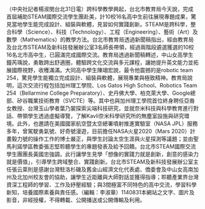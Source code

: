 （中央社記者楊淑閔台北31日電）跨科學教學興起，台北市教育局今天說，完成首屆補助STEAM國際交流學生團赴美，計10校16名高中生前往展現專題成果，驚見當地學生能完成設計、組裝與軟體，見習如何實踐創新。STEAM是跨科學，整合科學（Science）、科技（Technology）、工程（Engineering）、藝術（Art）及數學（Mathematics）的教學方法。台北市教育局透過新聞稿指出，經由教育局及台北市STEAM及新科技發展辦公室3名師長帶領，經過兩階段遴選獲選的10校16名北市高中生，已圓滿完成國際交流。教育局透過新聞稿轉述，中山女高學生鐘芮瑀說，勇敢跨出舒適圈，體驗跨文化交流與多元課程，讓她提升英文能力並拓展國際視野，收穫滿滿。大同高中學生陳翊宏說，最令他震撼的是robotic team 254，驚見學生能獨立完成設計、組裝與軟體，展現專業與極致精神。教育局說明，這次交流行程包括加州理工學院、Los Gatos High School、Robotics Team 254（Bellarmine College Preparatory）、史丹佛大學、柏克萊大學、Google總部、矽谷職業技術教育（SVCTE）等。其中也與加州理工學院首位終身聘任亞裔女教授、台灣玉山學者葉乃裳探索尖端科技研究，並就奈米科技與科學教育進行對話、帶領學生透過虛擬導覽，了解Kavli奈米科學研究所的無塵室設施與研究環境。此外，也邀請在美國國家航空暨太空總署噴射推進實驗室（NASA JPL）服務多年，曾駕駛勇氣號、好奇號漫遊，目前擔任NASA火星2020（Mars 2020）計畫毅力號的操作工作的博士嚴正，與學生討論太空生涯與火星探測等議題；並由聖馬利諾學區教委張志堅聆聽學生的專題發表及給予回饋。台北市STEAM國際交流學生團團長黃國忠強調，此行讓學生見學「想像的實踐力就是創新，創意的感染力就是價值」，引導學生跨域整合、實踐創新。台北市STEAM及新科技發展辦公室主任張云棻則是感謝台灣駐洛杉磯及舊金山經濟文化代表處、僑委會及中山女高南加州及北加州校友會的協助，讓學生近距離與大師對話並獲得指導；聆聽產業界台灣資深工程師的學習、工作及紓壓經驗；與3間極富不同特色的高中交流，學習科學新知，培養國際素養與責任感。（編輯：李淑華）1140831本網站之文字、圖片及影音，非經授權，不得轉載、公開播送或公開傳輸及利用。